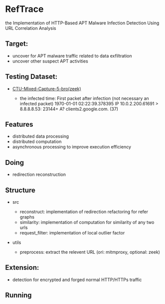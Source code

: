 # RefTrace
the Implementation of HTTP-Based APT Malware Infection Detection Using URL Correlation Analysis

## Target:

- uncover for APT malware traffic related to data exfiltration
- uncover other suspect APT activities 

## Testing Dataset:

- [CTU-Mixed-Capture-5-bro(zeek)](https://mcfp.felk.cvut.cz/publicDatasets/CTU-Mixed-Capture-5/bro/http.log)

    - the infected time:
        First packet after infection (not necessary an infected packet) 1970-01-01 02:22:39.378395 IP 10.0.2.200.61691 > 8.8.8.8.53: 23144+ A? clients2.google.com. (37)


## Features
- distributed data processing
- distributed computation
- asynchronous processing to improve execution efficiency

## Doing
- redirection reconstruction


## Structure
- src
    - reconstruct: implementation of redirection refactoring for refer graphs
    - similarity: implementation of computation for similarity of any two urls
    - request_filter: implementation of local outlier factor

- utils
    - preprocess: extract the relevent URL (ori: mitmproxy, optional: zeek)

## Extension:

- detection for encrypted and forged normal HTTP/HTTPs traffic

## Running
